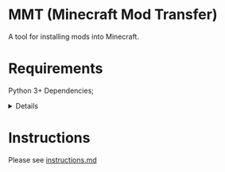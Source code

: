 
# MMT (Minecraft Mod Transfer)
A tool for installing mods into Minecraft.

# Requirements
Python 3+
Dependencies;
<details>
TermColor
Colorama
</details>

# Instructions
Please see [instructions.md](https://github.com/WhenDawnEnds/mmt/blob/master/instructions.md)
